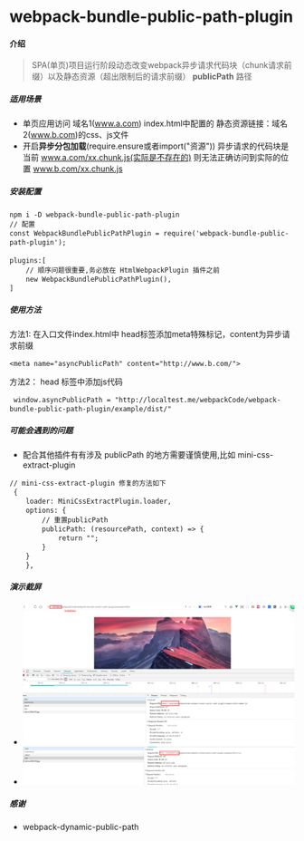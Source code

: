 # webpack-bundle-public-path-plugin

#### 介绍
> SPA(单页)项目运行阶段动态改变webpack异步请求代码块（chunk请求前缀）以及静态资源（超出限制后的请求前缀） **publicPath** 路径

##### 适用场景
- 单页应用访问 域名1(www.a.com) index.html中配置的 静态资源链接：域名2(www.b.com)的css、js文件
- 开启**异步分包加载**(require.ensure或者import("资源")) 异步请求的代码块是当前 www.a.com/xx.chunk.js(实际是不存在的) 则无法正确访问到实际的位置 www.b.com/xx.chunk.js

##### 安装配置
```
npm i -D webpack-bundle-public-path-plugin
// 配置
const WebpackBundlePublicPathPlugin = require('webpack-bundle-public-path-plugin');

plugins:[
    // 顺序问题很重要,务必放在 HtmlWebpackPlugin 插件之前
    new WebpackBundlePublicPathPlugin(),
]

```

##### 使用方法
方法1: 在入口文件index.html中 head标签添加meta特殊标记，content为异步请求前缀
```
<meta name="asyncPublicPath" content="http://www.b.com/">
```
方法2： head 标签中添加js代码
```
 window.asyncPublicPath = "http://localtest.me/webpackCode/webpack-bundle-public-path-plugin/example/dist/"
```

##### 可能会遇到的问题
- 配合其他插件有有涉及 publicPath 的地方需要谨慎使用,比如 mini-css-extract-plugin 
```
// mini-css-extract-plugin 修复的方法如下
 {
    loader: MiniCssExtractPlugin.loader,
    options: {
        // 重置publicPath
        publicPath: (resourcePath, context) => {
            return "";
        }
    }
    },
```

##### 演示截屏
- ![avatar](./docs/demo1.png)
- ![avatar](./docs/demo2.png)

##### 感谢
- webpack-dynamic-public-path
